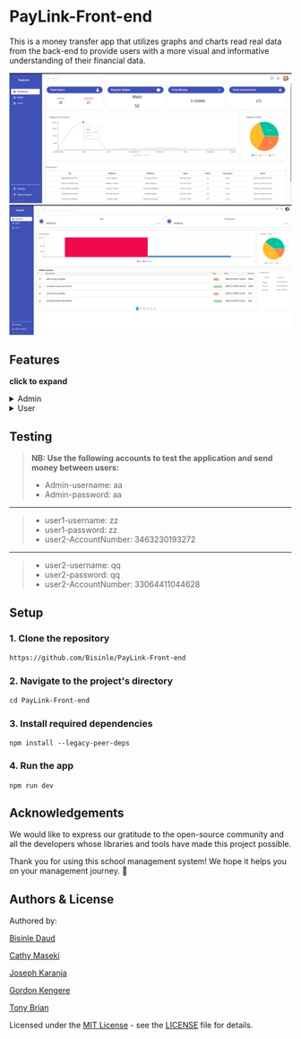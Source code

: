 # PayLink-Front-end

This is a money transfer app that utilizes graphs and charts read real data from the back-end to provide users with a more visual and informative understanding of their financial data.

![Admin Dashboard](./src/assets/admin-dashboard.png)
![Update Student](./src/assets/user-dashboard.png)

## Features

**click to expand**

<details>
<summary>Admin </summary>

> - View analytics of all user accounts
> - Can activate and deactivate user accounts
> - View Gender distribution pie chart
> - View trends in terms of graph

  </details>
<details>
<summary>User </summary>

> - The user can see the statistics of their transactions
> - Be able to send money to beneficiaries
> - Can create upto 3 wallets, (savings,investment and emergencies)
> - can move funds between wallets
> - can activate and deactivate wallets
> - View a realtime comparison of the money movement in terms of a barchart

</details>

## Testing

> **NB: Use the following accounts to test the application and send money between users:**
>
> - Admin-username: aa
> - Admin-password: aa

---

> - user1-username: zz
> - user1-password: zz
> - user2-AccountNumber: 3463230193272

---

> - user2-username: qq
> - user2-password: qq
> - user2-AccountNumber: 33064411044628

## Setup

### 1. Clone the repository

```txt
https://github.com/Bisinle/PayLink-Front-end
```

### 2. Navigate to the project's directory

```txt
cd PayLink-Front-end
```

### 3. Install required dependencies

```react
npm install --legacy-peer-deps
```

### 4. Run the app

```react
npm run dev
```

## Acknowledgements

We would like to express our gratitude to the open-source community and all the developers whose libraries and tools have made this project possible.

Thank you for using this school management system! We hope it helps you on your management journey. 🚀

## Authors & License

Authored by:

[Bisinle Daud](https://github.com/Bisinle)

[Cathy Maseki](https://github.com/cherise43)

[Joseph Karanja](https://github.com/Joeyy-K)

[Gordon Kengere](https://github.com/Slonetech)

[Tony Brian ](https://github.com/tonybria)

Licensed under the [MIT License](LICENSE) - see the [LICENSE](LICENSE) file for details.
